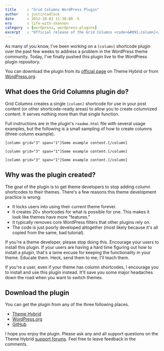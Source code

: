 ```yaml
---
title     : "Grid Columns WordPress Plugin"
author    : justintadlock
date      : 2012-10-03 11:38:00 -5
era       : life-with-shannon
category  : [wordpress, wordpress-plugins]
excerpt   : "Official release of the Grid Columns <code>&#091;column]</code> shortcode plugin."
---
```


As many of you know, I've been working on a <code>&#091;column]</code> shortcode plugin over the past few weeks to address a problem in the WordPress theme community.  Today, I've finally pushed this plugin live to the WordPress plugin repository.

You can download the plugin from its <a href="http://themehybrid.com/plugins/grid-columns" title="Grid Columns WordPress plugin">official page</a> on Theme Hybrid or from <a href="http://wordpress.org/extend/plugins/grid-columns" title="WordPress plugin repository: Grid Columns">WordPress.org</a>.

<h2>What does the Grid Columns plugin do?</h2>

Grid Columns creates a single <code>&#091;column]</code> shortcode for use in your post content (or other shortcode-ready areas) to allow you to create columnized content.  It serves nothing more than that single function.

Full instructions are in the plugin's <code>readme.html</code> file with several usage examples, but the following is a small sampling of how to create columns (three-column example).

<pre><code>&#091;column grid="3" span="1"]Some example content.&#091;/column]

&#091;column grid="3" span="1"]Some example content.&#091;/column]

&#091;column grid="3" span="1"]Some example content.&#091;/column]</code></pre>

<h2>Why was the plugin created?</h2>

The goal of the plugin is to get theme developers to stop adding column shortcodes to their themes.  There's a few reasons this theme development practice is wrong:

<ul>
	<li>It locks users into using their current theme forever.</li>
	<li>It creates 20+ shortcodes for what is possible for one.  This makes it look like themes have more "features."</li>
	<li>It typically removes core WordPress filters that other plugins rely on.</li>
	<li>The code is just poorly developed altogether (most likely because it's all copied from the same, bad tutorial).</li>
</ul>

If you're a theme developer, please stop doing this.  Encourage your users to install this plugin.  If your users are having a hard time figuring out how to install a plugin, that's a lame excuse for keeping the functionality in your theme.  Educate them.  Heck, send them to me; I'll teach them.

If you're a user, even if your theme has column shortcodes, I encourage you to install and use this plugin instead.  It'll save you some major headaches down the road when you want to switch themes.

<h2>Download the plugin</h2>

You can get the plugin from any of the three following places.

<ul>
	<li><a href="http://themehybrid.com/plugins/grid-columns" title="Grid Columns WordPress plugin">Theme Hybrid</a></li>
	<li><a href="http://wordpress.org/extend/plugins/grid-columns" title="WordPress plugin repository: Grid Columns">WordPress.org</a></li>
	<li><a href="https://github.com/justintadlock/grid-columns" title="GitHub: Grid Columns">GitHub</a></li>
</ul>

I hope you enjoy the plugin.  Please ask any and all support questions on the Theme Hybrid <a href="http://themehybrid.com/support" title="Theme Hybrid support forums">support forums</a>.  Feel free to leave feedback in the comments.
